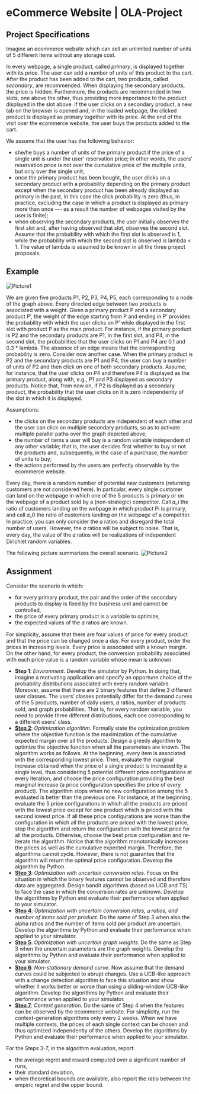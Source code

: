 # eCommerce Website | OLA-Project

## Project Specifications

Imagine an ecommerce website which can sell an unlimited number of units of 5 different items without any storage cost.

In every webpage, a single product, called *primary*, is displayed together with its price. The user can add a number of units of this product to the cart. After the product has been added to the cart, two products, called *secondary*, are recommended. When displaying the secondary products, the price is hidden. Furthermore, the products are recommended in two slots, one above the other, thus providing more importance to the product displayed in the slot above. If the user clicks on a secondary product, a new tab on the browser is opened and, in the loaded webpage, the clicked product is displayed as primary together with its price. At the end of the visit over the ecommerce website, the user buys the products added to the cart.

We assume that the user has the following behavior:
- she/he buys a number of units of the primary product if the price of a single unit is under the user’ reservation price; in other words, the users’ reservation price is not over the cumulative price of the multiple units, but only over the single unit;
- once the primary product has been bought, the user clicks on a secondary product with a probability depending on the primary product except when the secondary product has been already displayed as primary in the past, in this case the click probability is zero (thus, in practice, excluding the case in which a product is displayed as primary more than once --- as a result the number of webpages visited by the user is finite);
- when observing the secondary products, the user initially observes the first slot and, after having observed that slot, observes the second slot. Assume that the probability with which the first slot is observed is 1, while the probability with which the second slot is observed is lambda < 1. The value of lambda is assumed to be known in all the three project proposals.

## Example

<img src="https://i.ibb.co/N1FLsth/Picture1.png" alt="Picture1" border="0">

We are given five products P1, P2, P3, P4, P5, each corresponding to a node of the graph above. Every directed edge between two products is associated with a weight. Given a primary product P and a secondary product P’, the weight of the edge starting from P and ending in P’ provides the probability with which the user clicks on P’ while displayed in the first slot with product P as the main product. For instance, if the primary product is P2 and the secondary products are P1, in the first slot, and P4, in the second slot, the probabilities that the user clicks on P1 and P4 are 0.1 and 0.3 * lambda. The absence of an edge means that the corresponding probability is zero. Consider now another case. When the primary product is P2 and the secondary products are P1 and P4, the user can buy a number of units of P2 and then click on one of both secondary products. Assume, for instance, that the user clicks on P4 and therefore P4 is displayed as the primary product, along with, e.g., P1 and P3 displayed as secondary products. Notice that, from now on, if P2 is displayed as a secondary product, the probability that the user clicks on it is zero independently of the slot in which it is displayed.

Assumptions:
- the clicks on the secondary products are independent of each other and the user can click on multiple secondary products, so as to activate multiple parallel paths over the graph depicted above;
- the number of items a user will buy is a random variable independent of any other variable; that is, the user decides first whether to buy or not the products and, subsequently, in the case of a purchase, the number of units to buy;
- the actions performed by the users are perfectly observable by the ecommerce website.

Every day, there is a random number of potential new customers (returning customers are not considered here). In particular, every single customer can land on the webpage in which one of the 5 products is primary or on the webpage of a product sold by a (non-strategic) competitor. Call 𝛼_i the ratio of customers landing on the webpage in which product Pi is primary, and call 𝛼_0 the ratio of customers landing on the webpage of a competitor. In practice, you can only consider the 𝛼 ratios and disregard the total number of users. However, the 𝛼 ratios will be subject to noise. That is, every day, the value of the 𝛼 ratios will be realizations of independent Dirichlet random variables.

The following picture summarizes the overall scenario.
<img src="https://i.ibb.co/9HMgMRf/Picture2.png" alt="Picture2" border="0">

## Assignment

Consider the scenario in which:
- for every primary product, the pair and the order of the secondary products to display is fixed by the business unit and cannot be controlled,
- the price of every primary product is a variable to optimize,
- the expected values of the 𝛼 ratios are known.

For simplicity, assume that there are four values of price for every product and that the price can be changed once a day. For every product, order the prices in increasing levels. Every price is associated with a known margin. On the other hand, for every product, the conversion probability associated with each price value is a random variable whose mean is unknown. 

- **Step 1**: *Environment*. Develop the simulator by Python. In doing that, imagine a motivating application and specify an opportune choice of the probability distributions associated with every random variable. Moreover, assume that there are 2 binary features that define 3 different user classes. The users’ classes potentially differ for the demand curves of the 5 products, number of daily users, 𝛼 ratios, number of products sold, and graph probabilities. That is, for every random variable, you need to provide three different distributions, each one corresponding to a different users’ class.
- **[Step 2](https://github.com/riccardo-pala/OLA-Project/tree/master/Step2)**: *Optimization algorithm*. Formally state the optimization problem where the objective function is the maximization of the cumulative expected margin over all the products. Design a greedy algorithm to optimize the objective function when all the parameters are known. The algorithm works as follows. At the beginning, every item is associated with the corresponding lowest price. Then, evaluate the marginal increase obtained when the price of a single product is increased by a single level, thus considering 5 potential different price configurations at every iteration, and choose the price configuration providing the best marginal increase (a price configuration specifies the price of every product). The algorithm stops when no new configuration among the 5 evaluated is better than the previous one. For instance, at the beginning, evaluate the 5 price configurations in which all the products are priced with the lowest price except for one product which is priced with the second lowest price. If all these price configurations are worse than the configuration in which all the products are priced with the lowest price, stop the algorithm and return the configuration with the lowest price for all the products. Otherwise, choose the best price configuration and re-iterate the algorithm. Notice that the algorithm monotonically increases the prices as well as the cumulative expected margin. Therefore, the algorithms cannot cycle. However, there is not guarantee that the algorithm will return the optimal price configuration. Develop the algorithm by Python.
- **[Step 3](https://github.com/riccardo-pala/OLA-Project/tree/master/Step3)**: *Optimization with uncertain conversion rates*. Focus on the situation in which the binary features cannot be observed and therefore data are aggregated. Design bandit algorithms (based on UCB and TS) to face the case in which the conversion rates are unknown. Develop the algorithms by Python and evaluate their performance when applied to your simulator.
- **[Step 4](https://github.com/riccardo-pala/OLA-Project/tree/master/Step4)**: *Optimization with uncertain conversion rates, 𝛼 ratios, and number of items sold per product*. Do the same of Step 3 when also the alpha ratios and the number of items sold per product are uncertain. Develop the algorithms by Python and evaluate their performance when applied to your simulator.
- **[Step 5](https://github.com/riccardo-pala/OLA-Project/tree/master/Step5)**: *Optimization with uncertain graph weights*. Do the same as Step 3 when the uncertain parameters are the graph weights. Develop the algorithms by Python and evaluate their performance when applied to your simulator.
- **[Step 6](https://github.com/riccardo-pala/OLA-Project/tree/master/Step6)**: *Non-stationary demand curve*. Now assume that the demand curves could be subjected to abrupt changes. Use a UCB-like approach with a change detection algorithm to face this situation and show whether it works better or worse than using a sliding-window UCB-like algorithm. Develop the algorithms by Python and evaluate their performance when applied to your simulator.
- **[Step 7](https://github.com/riccardo-pala/OLA-Project/tree/master/Step7)**: *Context generation*. Do the same of Step 4 when the features can be observed by the ecommerce website. For simplicity, run the context-generation algorithms only every 2 weeks. When we have multiple contexts, the prices of each single context can be chosen and thus optimized independently of the others. Develop the algorithms by Python and evaluate their performance when applied to your simulator.

For the Steps 3-7, in the algorithm evaluation, report:
- the average regret and reward computed over a significant number of runs,
- their standard deviation, 
- when theoretical bounds are available, also report the ratio between the empiric regret and the upper bound.
